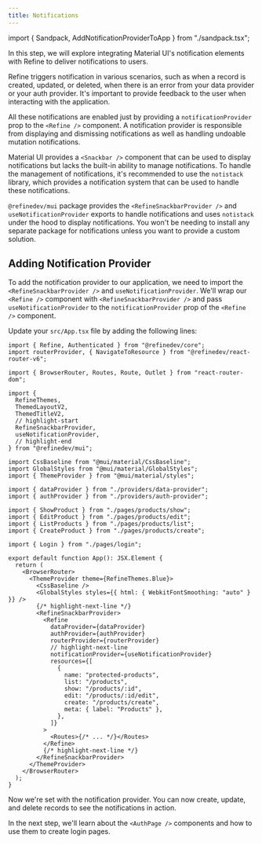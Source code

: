 ```yaml
---
title: Notifications
---
```


import { Sandpack, AddNotificationProviderToApp } from "./sandpack.tsx";

<Sandpack>

In this step, we will explore integrating Material UI's notification elements with Refine to deliver notifications to users.

Refine triggers notification in various scenarios, such as when a record is created, updated, or deleted, when there is an error from your data provider or your auth provider. It's important to provide feedback to the user when interacting with the application.

All these notifications are enabled just by providing a `notificationProvider` prop to the `<Refine />` component. A notification provider is responsible from displaying and dismissing notifications as well as handling undoable mutation notifications.

Material UI provides a `<Snackbar />` component that can be used to display notifications but lacks the built-in ability to manage notifications. To handle the management of notifications, it's recommended to use the `notistack` library, which provides a notification system that can be used to handle these notifications.

`@refinedev/mui` package provides the `<RefineSnackbarProvider />` and `useNotificationProvider` exports to handle notifications and uses `notistack` under the hood to display notifications. You won't be needing to install any separate package for notifications unless you want to provide a custom solution.

## Adding Notification Provider

To add the notification provider to our application, we need to import the `<RefineSnackbarProvider />` and `useNotificationProvider`. We'll wrap our `<Refine />` component with `<RefineSnackbarProvider />` and pass `useNotificationProvider` to the `notificationProvider` prop of the `<Refine />` component.

Update your `src/App.tsx` file by adding the following lines:

```tsx title="src/App.tsx"
import { Refine, Authenticated } from "@refinedev/core";
import routerProvider, { NavigateToResource } from "@refinedev/react-router-v6";

import { BrowserRouter, Routes, Route, Outlet } from "react-router-dom";

import {
  RefineThemes,
  ThemedLayoutV2,
  ThemedTitleV2,
  // highlight-start
  RefineSnackbarProvider,
  useNotificationProvider,
  // highlight-end
} from "@refinedev/mui";

import CssBaseline from "@mui/material/CssBaseline";
import GlobalStyles from "@mui/material/GlobalStyles";
import { ThemeProvider } from "@mui/material/styles";

import { dataProvider } from "./providers/data-provider";
import { authProvider } from "./providers/auth-provider";

import { ShowProduct } from "./pages/products/show";
import { EditProduct } from "./pages/products/edit";
import { ListProducts } from "./pages/products/list";
import { CreateProduct } from "./pages/products/create";

import { Login } from "./pages/login";

export default function App(): JSX.Element {
  return (
    <BrowserRouter>
      <ThemeProvider theme={RefineThemes.Blue}>
        <CssBaseline />
        <GlobalStyles styles={{ html: { WebkitFontSmoothing: "auto" } }} />
        {/* highlight-next-line */}
        <RefineSnackbarProvider>
          <Refine
            dataProvider={dataProvider}
            authProvider={authProvider}
            routerProvider={routerProvider}
            // highlight-next-line
            notificationProvider={useNotificationProvider}
            resources={[
              {
                name: "protected-products",
                list: "/products",
                show: "/products/:id",
                edit: "/products/:id/edit",
                create: "/products/create",
                meta: { label: "Products" },
              },
            ]}
          >
            <Routes>{/* ... */}</Routes>
          </Refine>
          {/* highlight-next-line */}
        </RefineSnackbarProvider>
      </ThemeProvider>
    </BrowserRouter>
  );
}
```

<AddNotificationProviderToApp />

Now we're set with the notification provider. You can now create, update, and delete records to see the notifications in action.

In the next step, we'll learn about the `<AuthPage />` components and how to use them to create login pages.

</Sandpack>
